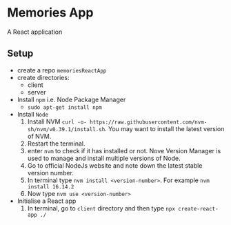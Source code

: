 # Memories App
A React application

## Setup
* create a repo `memoriesReactApp`
* create directories:
    * client
    * server
* Install `npm` i.e. Node Package Manager
    * `sudo apt-get install npm`
* Install `Node`
    1. Install NVM `curl -o- https://raw.githubusercontent.com/nvm-sh/nvm/v0.39.1/install.sh`. You may want to install the latest version of NVM.
    2. Restart the terminal.
    3. enter `nvm` to check if it has installed or not. Nove Version Manager is used to manage and install multiple versions of Node.
    4. Go to official NodeJs website and note down the latest stable version number.
    5. In terminal type `nvm install <version-number>`. For example `nvm install 16.14.2`
    6. Now type `nvm use <version-number>`
* Initialise a React app
    1. In terminal, go to `client` directory and then type
        `npx create-react-app ./`
